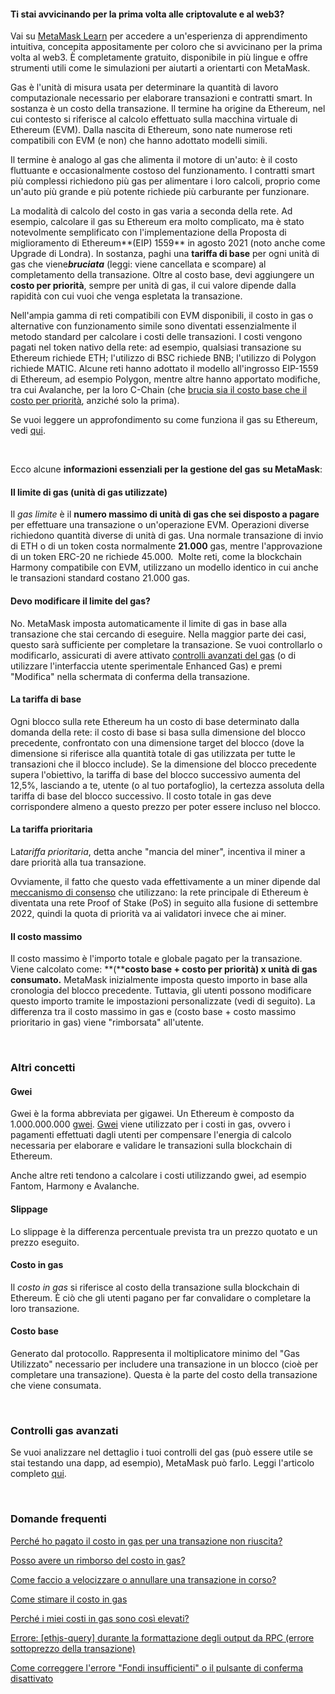 
#### Ti stai avvicinando per la prima volta alle criptovalute e al web3?


Vai su [MetaMask Learn](https://learn.metamask.io/) per accedere a un'esperienza di apprendimento intuitiva, concepita appositamente per coloro che si avvicinano per la prima volta al web3. È completamente gratuito, disponibile in più lingue e offre strumenti utili come le simulazioni per aiutarti a orientarti con MetaMask.



Gas è l'unità di misura usata per determinare la quantità di lavoro computazionale necessario per elaborare transazioni e contratti smart. In sostanza è un costo della transazione. Il termine ha origine da Ethereum, nel cui contesto si riferisce al calcolo effettuato sulla macchina virtuale di Ethereum (EVM). Dalla nascita di Ethereum, sono nate numerose reti compatibili con EVM (e non) che hanno adottato modelli simili. 


Il termine è analogo al gas che alimenta il motore di un'auto: è il costo fluttuante e occasionalmente costoso del funzionamento. I contratti smart più complessi richiedono più gas per alimentare i loro calcoli, proprio come un'auto più grande e più potente richiede più carburante per funzionare.


La modalità di calcolo del costo in gas varia a seconda della rete. Ad esempio, calcolare il gas su Ethereum era molto complicato, ma è stato notevolmente semplificato con l'implementazione della Proposta di miglioramento di Ethereum**(EIP) 1559** in agosto 2021 (noto anche come Upgrade di Londra). In sostanza, paghi una **tariffa di base** per ogni unità di gas che viene***bruciata*** (leggi: viene cancellata e scompare) al completamento della transazione. Oltre al costo base, devi aggiungere un **costo per priorità**, sempre per unità di gas, il cui valore dipende dalla rapidità con cui vuoi che venga espletata la transazione. 


Nell'ampia gamma di reti compatibili con EVM disponibili, il costo in gas o alternative con funzionamento simile sono diventati essenzialmente il metodo standard per calcolare i costi delle transazioni. I costi vengono pagati nel token nativo della rete: ad esempio, qualsiasi transazione su Ethereum richiede ETH; l'utilizzo di BSC richiede BNB; l'utilizzo di Polygon richiede MATIC. Alcune reti hanno adottato il modello all'ingrosso EIP-1559 di Ethereum, ad esempio Polygon, mentre altre hanno apportato modifiche, tra cui Avalanche, per la loro C-Chain (che [brucia sia il costo base che il costo per priorità](https://docs.avax.network/learn/platform-overview/transaction-fees/#c-chain-fees), anziché solo la prima).


Se vuoi leggere un approfondimento su come funziona il gas su Ethereum, vedi [qui](https://ethereum.org/en/developers/docs/gas/). 


 


Ecco alcune **informazioni essenziali per la gestione del gas** **su MetaMask**:


#### **Il limite di gas (unità di gas utilizzate)**


Il *gas limite* è il **numero massimo di unità di gas che sei disposto a pagare** per effettuare una transazione o un'operazione EVM. Operazioni diverse richiedono quantità diverse di unità di gas. Una normale transazione di invio di ETH o di un token costa normalmente **21.000** gas, mentre l'approvazione di un token ERC-20 ne richiede 45.000.  Molte reti, come la blockchain Harmony compatibile con EVM, utilizzano un modello identico in cui anche le transazioni standard costano 21.000 gas.



#### Devo modificare il limite del gas?


No. MetaMask imposta automaticamente il limite di gas in base alla transazione che stai cercando di eseguire. Nella maggior parte dei casi, questo sarà sufficiente per completare la transazione. Se vuoi controllarlo o modificarlo, assicurati di avere attivato [controlli avanzati del gas](https://metamask.zendesk.com/hc/en-us/articles/360022895972) (o di utilizzare l'interfaccia utente sperimentale Enhanced Gas) e premi "Modifica" nella schermata di conferma della transazione.



#### **La tariffa di base**


Ogni blocco sulla rete Ethereum ha un costo di base determinato dalla domanda della rete: il costo di base si basa sulla dimensione del blocco precedente, confrontato con una dimensione target del blocco (dove la dimensione si riferisce alla quantità totale di gas utilizzata per tutte le transazioni che il blocco include). Se la dimensione del blocco precedente supera l'obiettivo, la tariffa di base del blocco successivo aumenta del 12,5%, lasciando a te, utente (o al tuo portafoglio), la certezza assoluta della tariffa di base del blocco successivo. Il costo totale in gas deve corrispondere almeno a questo prezzo per poter essere incluso nel blocco. 


#### **La tariffa prioritaria**


La*tariffa prioritaria*, detta anche "mancia del miner", incentiva il miner a dare priorità alla tua transazione. 


Ovviamente, il fatto che questo vada effettivamente a un miner dipende dal [meccanismo di consenso](https://metamask.zendesk.com/hc/en-us/articles/360015489611-Learn-the-basics-of-blockchains-and-Ethereum-miners-and-validators-gas-cryptocurrencies-and-NFTs-block-explorer-networks-etc-) che utilizzano: la rete principale di Ethereum è diventata una rete Proof of Stake (PoS) in seguito alla fusione di settembre 2022, quindi la quota di priorità va ai validatori invece che ai miner. 


#### **Il costo massimo**


Il costo massimo è l'importo totale e globale pagato per la transazione. Viene calcolato come: **(****costo base + costo per priorità) x unità di gas consumato.** MetaMask inizialmente imposta questo importo in base alla cronologia del blocco precedente. Tuttavia, gli utenti possono modificare questo importo tramite le impostazioni personalizzate (vedi di seguito). La differenza tra il costo massimo in gas e (costo base + costo massimo prioritario in gas) viene "rimborsata" all'utente.


 


### **Altri concetti**


#### **Gwei**


Gwei è la forma abbreviata per gigawei. Un Ethereum è composto da 1.000.000.000 [gwei](https://ethgasstation.info/blog/gwei/). [Gwei](https://www.investopedia.com/terms/g/gwei-ethereum.asp) viene utilizzato per i costi in gas, ovvero i pagamenti effettuati dagli utenti per compensare l'energia di calcolo necessaria per elaborare e validare le transazioni sulla blockchain di Ethereum.


Anche altre reti tendono a calcolare i costi utilizzando gwei, ad esempio Fantom, Harmony e Avalanche.


#### **Slippage**


Lo slippage è la differenza percentuale prevista tra un prezzo quotato e un prezzo eseguito.


#### **Costo in gas**


Il *costo in gas* si riferisce al costo della transazione sulla blockchain di Ethereum. È ciò che gli utenti pagano per far convalidare o completare la loro transazione. 


#### **Costo base**


Generato dal protocollo. Rappresenta il moltiplicatore minimo del "Gas Utilizzato" necessario per includere una transazione in un blocco (cioè per completare una transazione). Questa è la parte del costo della transazione che viene consumata.


 


### **Controlli gas avanzati**


Se vuoi analizzare nel dettaglio i tuoi controlli del gas (può essere utile se stai testando una dapp, ad esempio), MetaMask può farlo. Leggi l'articolo completo [qui](https://metamask.zendesk.com/hc/en-us/articles/360022895972).


 


### **Domande frequenti**


[Perché ho pagato il costo in gas per una transazione non riuscita?](https://metamask.zendesk.com/hc/en-us/articles/360045439051)


[Posso avere un rimborso del costo in gas?](https://metamask.zendesk.com/hc/en-us/articles/360058370012)


[Come faccio a velocizzare o annullare una transazione in corso?](https://metamask.zendesk.com/hc/en-us/articles/360015489251)


[Come stimare il costo in gas](https://metamask.zendesk.com/hc/en-us/articles/360059562111)


[Perché i miei costi in gas sono così elevati?](https://metamask.zendesk.com/hc/en-us/articles/360058751211-Why-my-gas-fees-are-so-high-)


[Errore: [ethjs-query] durante la formattazione degli output da RPC (errore sottoprezzo della transazione)](https://metamask.zendesk.com/hc/en-us/articles/4402538041869)


[Come correggere l'errore "Fondi insufficienti" o il pulsante di conferma disattivato](https://metamask.zendesk.com/hc/en-us/articles/360044703372)


 


 


